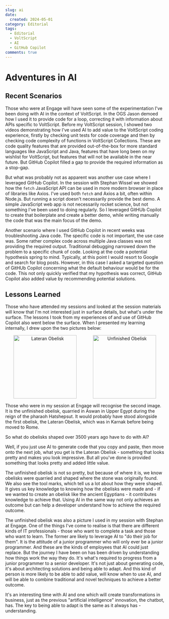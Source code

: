 ```yaml
---
slug: ai
date: 
  created: 2024-05-01
category: Editorial
tags: 
  - Editorial
  - VoltScript
  - AI
  - GitHub Copilot
comments: true
---
```

# Adventures in AI

## Recent Scenarios

Those who were at Engage will have seen some of the experimentation I've been doing with AI in the context of VoltScript. In the OGS Jason demoed how I used it to provide code for a loop, correcting it with information about APIs specific to VoltScript. Before my VoltScript session, I showed two videos demonstrating how I've used AI to add value to the VoltScript coding experience, firstly by checking unit tests for code coverage and then by checking code complexity of functions in VoltScript Collections. These are code quality features that are provided out-of-the-box for more standard languages like JavaScript and Java, features that have long been on my wishlist for VoltScript, but features that will not be available in the near future. But GitHub Copilot filled a gap to provide the required information as a stop-gap.

<!-- more -->

But what was probably not as apparent was another use case where I leveraged GitHub Copilot. In the session with Stephan Wissel we showed how the `fetch` JavaScript API can be used in more modern browser in place of libraries like Axios. I've used both `fetch` and Axios a bit, often within Node.js. But running a script doesn't necessarily provide the best demo. A simple JavaScript web app is not necessarily rocket science, but not something I've been used to doing regularly. So I leveraged GitHUb Copilot to create that boilerplate and create a better demo, while writing manually the code that was the main focus of the demo.

Another scenario where I used GitHub Copilot in recent weeks was troubleshooting Java code. The specific code is not important, the use case was. Some rather complex code across multiple Java classes was not providing the required output. Traditional debugging narrowed down the problem to a specific chunk of code. Looking at the code a potential hypothesis spring to mind. Typically, at this point I would resort to Google and search for blog posts. However, in this case I asked a targeted question of GitHUb Copilot concerning what the default behaviour would be for the code. This not only quickly verified that my hypothesis was correct, GitHub Copilot also added value by recommending potential solutions.

## Lessons Learned

Those who have attended my sessions and looked at the session materials will know that I'm not interested just in surface details, but what's under the surface. The lessons I took from my experiences of and use of GitHub Copilot also went below the surface. When I presented my learning internally, I drew upon the two pictures below:

<div style="display: flex">
<div style="flex-grow: 1; text-align: center"><img src="https://upload.wikimedia.org/wikipedia/commons/d/dc/Lateran_Obelisk_HD.jpg" alt="Lateran Obelisk" style="height:200px" /></div>
<div style="flex-grow: 1; text-align: center"><img src="https://upload.wikimedia.org/wikipedia/commons/3/39/Obelisco_inacabado%2C_Asu%C3%A1n%2C_Egipto%2C_2022-04-01%2C_DD_153.jpg" alt="Unfinished Obelisk" style="height:200px" /></div>
</div>

Those who were in my session at Engage will recognise the second image. It is the unfinished obelisk, quarried in Aswan in Upper Egypt during the reign of the pharaoh Hatshepsut. It would probably have stood alongside the first obelisk, the Lateran Obelisk, which was in Karnak before being moved to Rome.

So what do obelisks shaped over 3500 years ago have to do with AI?

Well, if you just use AI to generate code that you copy and paste, then move onto the next job, what you get is the Lateran Obelisk - something that looks pretty and makes you look impressive. But all you've done is provided something that looks pretty and added little value.

The unfinished obelisk is not so pretty, but because of where it is, we know obelisks were quarried and shaped where the stone was originally found. We also see the tool marks, which tell us a lot about how they were shaped. It gives us key knowledge to knowing how the obelisks were made and - if we wanted to create an obelisk like the ancient Egyptians - it contributes knowledge to achieve that. Using AI in the same way not only achieves an outcome but can help a developer understand how to achieve the required outcome.

The unfinished obelisk was also a picture I used in my session with Stephan at Engage. One of the things I've come to realise is that there are different kinds of IT professionals - those who want to complete a task and those who want to learn. The former are likely to leverage AI to "do their job for them". It is the attitude of a junior programmer who will only ever be a junior programmer. And these are the kinds of employees that AI could just replace. But the journey I have been on has been driven by understanding how things work the way they do. It's what's required to progress from a junior programmer to a senior developer. It's not just about generating code, it's about architecting solutions and being able to adapt. And this kind of person is more likely to be able to add value, will know when to use AI, and will be able to combine traditional and novel techniques to achieve a better outcome.

It's an interesting time with AI and one which will create transformations in business, just as the previous "artificial intelligence" innovation, the chatbot, has. The key to being able to adapt is the same as it always has - understanding.
